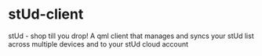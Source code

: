 # stUd-client
stUd - shop till you drop! A qml client that manages and syncs your stUd list across multiple devices and to your stUd cloud account
